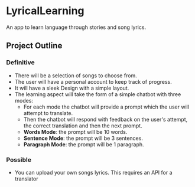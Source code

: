 # LyricalLearning
An app to learn language through stories and song lyrics.

## Project Outline

### Definitive
- There will be a selection of songs to choose from.
- The user will have a personal account to keep track of progress.
- It will have a sleek Design with a simple layout.
- The learning aspect will take the form of a simple chatbot with three modes:
  - For each mode the chatbot will provide a prompt which the user will attempt to translate.
  - Then the chatbot will respond with feedback on the user's attempt, the correct translation and then the next prompt.
  - **Words Mode**: the prompt will be 10 words.
  - **Sentence Mode**: the prompt will be 3 sentences.
  - **Paragraph Mode**: the prompt will be 1 paragraph.

### Possible
- You can upload your own songs lyrics. This requires an API for a translator
